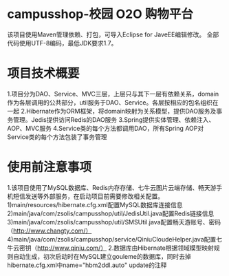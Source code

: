 # campusshop-校园 O2O 购物平台
该项目使用Maven管理依赖、打包，可导入Eclipse for JaveEE编辑修改。
全部代码使用UTF-8编码，最低JDK要求1.7。
# 项目技术概要
1.项目分为DAO、Service、MVC三层，上层只与其下一层有依赖关系，domain作为各层调用的公共部分，util服务于DAO、Service。各层按相应的包名组织在一起
2.Hibernate作为ORM框架，将domain映射为关系模型，提供DAO服务及事务管理。Jedis提供访问Redis的DAO服务
3.Spring提供实体管理、依赖注入、AOP、MVC服务
4.Service类的每个方法都调用DAO，所有Spring AOP对Service类的每个方法包装了事务管理
# 使用前注意事项
1.该项目使用了MySQL数据库、Redis内存存储、七牛云图片云端存储、畅天游手机短信发送等外部服务，在启动项目前需要修改相关配置。
1)main/resources/hibernate.cfg.xml配置MySQL数据库连接信息
2)main/java/com/zsolis/campusshop/util/JedisUtil.java配置Redis链接信息
3)main/java/com/zsolis/campusshop/util/SMSUtil.java配置畅天游账号、密码（http://www.changty.com/）
4)main/java/com/zsolis/campusshop/service/QiniuCloudeHelper.java配置七牛云密钥（http://www.qiniu.com/）
2.数据库由Hibernate根据领域模型映射规则自动生成，初次启动时在MySQL建立gouleme的数据库，同时去掉hibernate.cfg.xml中name="hbm2ddl.auto" update的注释
